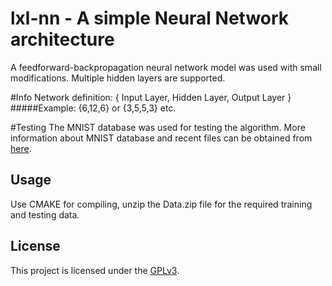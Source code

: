 # lxl-nn - A simple Neural Network architecture

A feedforward-backpropagation neural network model was used with small modifications.
Multiple hidden layers are supported.

#Info
Network definition: { Input Layer, Hidden Layer, Output Layer }
#####Example: {6,12,6} or {3,5,5,3} etc.

#Testing
The MNIST database was used for testing the algorithm. 
More information about MNIST database and recent files can be obtained from [here](http://yann.lecun.com/exdb/mnist/).

## Usage
Use CMAKE for compiling, unzip the Data.zip file for the required training and testing data.

## License
This project is licensed under the [GPLv3](LICENSE).
